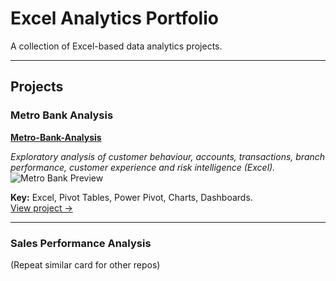 # Excel Analytics Portfolio

A collection of Excel-based data analytics projects.

---

## Projects

### Metro Bank Analysis
[**Metro-Bank-Analysis**](https://github.com/Opelobami/Metro-Bank-Analysis)

_Exploratory analysis of customer behaviour, accounts, transactions, branch performance, customer experience and risk intelligence (Excel)._  
![Metro Bank Preview](https://drive.google.com/file/d/10fwCZhNc0X_CaiMkOLef-wkvn3ihicgA/view?usp=drive_link)

**Key:** Excel, Pivot Tables, Power Pivot, Charts, Dashboards.  
[View project →](https://github.com/Opelobami/Metro-Bank-Analysis)

---

### Sales Performance Analysis
(Repeat similar card for other repos)
